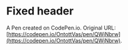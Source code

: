 # Fixed header

A Pen created on CodePen.io. Original URL: [https://codepen.io/OntottVas/pen/QWjNbrw](https://codepen.io/OntottVas/pen/QWjNbrw).


